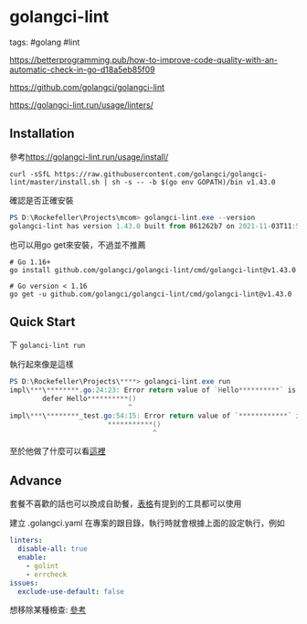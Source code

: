 # golangci-lint

tags: #golang #lint

<https://betterprogramming.pub/how-to-improve-code-quality-with-an-automatic-check-in-go-d18a5eb85f09>

<https://github.com/golangci/golangci-lint>

<https://golangci-lint.run/usage/linters/>

## Installation

參考<https://golangci-lint.run/usage/install/>

```shell
curl -sSfL https://raw.githubusercontent.com/golangci/golangci-lint/master/install.sh | sh -s -- -b $(go env GOPATH)/bin v1.43.0
```

確認是否正確安裝

```powershell
PS D:\Rockefeller\Projects\mcom> golangci-lint.exe --version
golangci-lint has version 1.43.0 built from 861262b7 on 2021-11-03T11:57:46Z
```

也可以用go get來安裝，不過並不推薦

```shell
# Go 1.16+
go install github.com/golangci/golangci-lint/cmd/golangci-lint@v1.43.0

# Go version < 1.16
go get -u github.com/golangci/golangci-lint/cmd/golangci-lint@v1.43.0
```

## Quick Start

下 `golanci-lint run`

執行起來像是這樣

```powershell
PS D:\Rockefeller\Projects\****> golangci-lint.exe run      
impl\***\********.go:24:23: Error return value of `Hello**********` is not checked (errcheck)
        defer Hello**********()
                             ^
impl\***\********_test.go:54:15: Error return value of `************` is not checked (errcheck)
                        ***********()
                                   ^
```

至於他做了什麼可以看[這裡](https://golangci-lint.run/usage/linters/)

## Advance

套餐不喜歡的話也可以換成自助餐，[表格](https://golangci-lint.run/usage/linters/)有提到的工具都可以使用

建立 .golangci.yaml 在專案的跟目錄，執行時就會根據上面的設定執行，例如

```yaml
linters:
  disable-all: true
  enable:
    - golint
    - errcheck
issues:
  exclude-use-default: false
```

想移除某種檢查: [參考](https://golangci-lint.run/usage/false-positives/)
